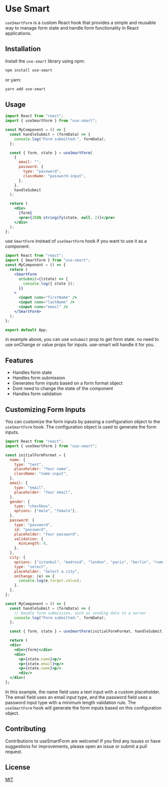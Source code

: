 # Use Smart

`useSmartForm` is a custom React hook that provides a simple and reusable way to manage form state and handle form functionality in React applications.

## Installation

Install the `use-smart` library using npm:

```bash
npm install use-smart
```

or yarn:

```bash
yarn add use-smart
```

## Usage

```jsx
import React from "react";
import { useSmartForm } from "use-smart";

const MyComponent = () => {
  const handleSubmit = (formData) => {
    console.log("Form submitted:", formData);
  };

  const { form, state } = useSmartForm(
    {
      email: "",
      password: {
        type: "password",
        className: "password-input",
      },
    },
    handleSubmit
  );

  return (
    <div>
      {form}
      <pre>{JSON.stringify(state, null, 2)}</pre>
    </div>
  );
};
```

use `SmartForm` instead of `useSmartForm` hook if you want to use it as a component.

```jsx
import React from "react";
import { SmartForm } from "use-smart";
const MyComponent = () => {
  return (
    <SmartForm
      onSubmit={(state) => {
        console.log({ state });
      }}
    >
      <input name="firstName" />
      <input name="lastName" />
      <input name="email" />
    </SmartForm>
  );
};

export default App;
```

in example above, you can use `onSubmit` prop to get form state. no need to use onChange or value props for inputs. use-smart will handle it for you.

## Features

- Handles form state
- Handles form submission
- Generates form inputs based on a form format object
- Dont need to change the state of the component
- Handles form validation

## Customizing Form Inputs

You can customize the form inputs by passing a configuration object to the `useSmartForm` hook. The configuration object is used to generate the form inputs.

```jsx
import React from "react";
import { useSmartForm } from "use-smart";

const initialFormFormat = {
  name: {
    type: "text",
    placeholder: "Your name",
    className: "name-input",
  },
  email: {
    type: "email",
    placeholder: "Your email",
  },
  gender: {
    type: "checkbox",
    options: ["male", "female"],
  },
  password: {
    type: "password",
    id: "password",
    placeholder: "Your password",
    validation: {
      minLength: 8,
    },
  },
  city: {
    options: ["istanbul", "madreid", "london", "paris", "berlin", "rome"],
    type: "select",
    placeholder: "Select a city",
    onChange: (e) => {
      console.log(e.target.value);
    },
  },
};

const MyComponent = () => {
  const handleSubmit = (formData) => {
    // Handle form submission, such as sending data to a server
    console.log("Form submitted:", formData);
  };

  const { form, state } = useSmartForm(initialFormFormat, handleSubmit);

  return (
  <div>
    <div>{form}</div>
    <div>
      <p>{state.name}<p/>
      <p>{state.email}<p/>
      <p>{state.name}<p/>
      <div/>
  </div>)
};
```

In this example, the name field uses a text input with a custom placeholder. The email field uses an email input type, and the password field uses a password input type with a minimum length validation rule. The `useSmartForm` hook will generate the form inputs based on this configuration object.

## Contributing

Contributions to useSmartForm are welcome! If you find any issues or have suggestions for improvements, please open an issue or submit a pull request.

## License

[MIT](https://choosealicense.com/licenses/mit/)
